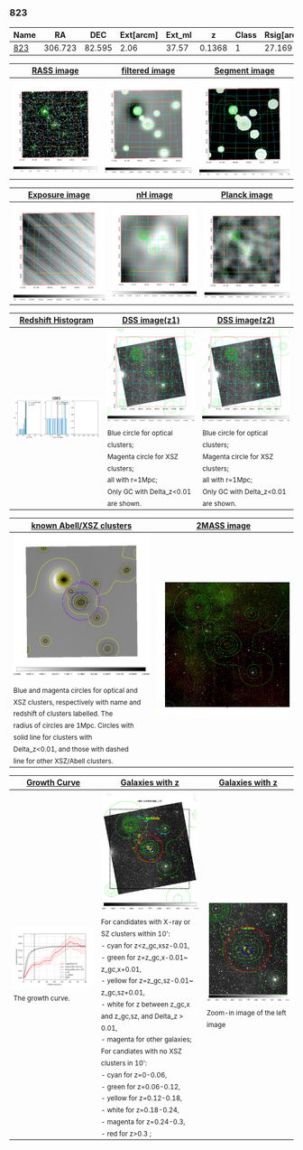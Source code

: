 <div STYLE="page-break-after: always;"></div>

### 823

|Name          |RA          |DEC      | Ext[arcm] | Ext_ml | z    | Class| Rsig[arcmin] | CRsig[c/s] | CR500[c/s] | R500[Mpc] |L500[erg/s]|F500[erg/s/cm^2]| M500[Msun]|Tx[keV]|beta|GC(XSZ,Delta_z<0.01)| GC(OPT,Delta_z<0.01)|GC|alias|
|--------------|------------|------------|---|---|-----------|--------|------|------|----|----|----|----|----|----|----|----|----|----|---|
|[823](script/823.md)     | 306.723       | 82.595       | 2.06    | 37.57   | 0.1368 | 1   | 27.169 |0.229 |0.204 |1.027 |1.859e+44 |3.734e-12 |3.521e+14 |4.861 |0.409 |-, |Wen, |Tar, |t065|

|[RASS image](../image/823/823_img.pdf)|[filtered image](../image/823/823_fil.pdf)|[Segment image](../image/823/823_seg.pdf)|
|-------------------|--------------------|-------------------|
| <img src="../image/823/823_img.png" width="300">  | <img src="../image/823/823_fil.png" width="300">   | <img src="../image/823/823_seg.png" width="300">  |

|[Exposure image](../image/823/823_mex.pdf)| [nH image](../image/823/823_nh.pdf)| [Planck image](../image/823/823_p.pdf)|
|-------------------|--------------------|-------------------|
|<img src="../image/823/823_mex.png" width="300">   | <img src="../image/823/823_nh.png" width="300">    | <img src="../image/823/823_p.png" width="300"> |

|[Redshift Histogram](../image/823/823_zg.pdf) | [DSS image(z1)](../image/823/823_dss_z1.pdf)      |  [DSS image(z2)](../image/823/823_dss_z2.pdf)    |
|-------------------|--------------------|-------------------|
|<img src="../image/823/823_zg.png" width="300"> |<img src="../image/823/823_dss_z1.png" width="300"> <sub><br>Blue circle for optical clusters; <br>Magenta circle for XSZ clusters; <br>all with r=1Mpc; <br>Only GC with Delta_z<0.01 are shown. </sub>| <img src="../image/823/823_dss_z2.png" width="300"><sub><br>Blue circle for optical clusters; <br>Magenta circle for XSZ clusters; <br>all with r=1Mpc; <br>Only GC with Delta_z<0.01 are shown. </sub> |

|[known Abell/XSZ clusters](../image/823/823_m.pdf) | [2MASS image](../image/823/823_2mass.pdf)      |
|-------------------|-------------------|
|<img src=../image/823/823_m.png width="300"> <sub><br>Blue and magenta circles for optical and <br>XSZ clusters, respectively with name and <br>redshift of clusters labelled. The <br>radius of circles are 1Mpc. Circles with <br>solid line for clusters with <br>Delta_z<0.01, and those with dashed <br>line for other XSZ/Abell clusters.        </sub>|<img src="../image/823/823_2mass.png" width="300">  |

|[Growth Curve](../image/823/823_gca_all.png) |[Galaxies with z](../image/823/823_opt_ned.pdf) |[Galaxies with z](../image/823/823_opt_ned_zoom.pdf) |
|-------------------|-------------------|-------------------|
| <img src="../image/823/823_gca_all.png" width="300"> <sub><br>The growth curve.</sub>| <img src=../image/823/823_opt_ned.png width="300"> <br><sub> For candidates with X-ray or SZ clusters within 10': <br> - cyan for z<z_gc,xsz-0.01, <br> - green for z=z_gc,x-0.01~ z_gc,x+0.01, <br> - yellow for z=z_gc,sz-0.01~ z_gc,sz+0.01, <br> - white for z between z_gc,x and z_gc,sz, and Delta_z > 0.01, <br> - magenta for other galaxies; <br>For candiates with no XSZ clusters in 10': <br> - cyan for z=0-0.06, <br> - green for z=0.06-0.12, <br> - yellow for z=0.12-0.18, <br> - white for z=0.18-0.24, <br> - magenta for z=0.24-0.3, <br> - red for z>0.3 ;  </sub>|<img src=../image/823/823_opt_ned_zoom.png width="300">  <br><sub> Zoom-in image of the left image</sub>|




